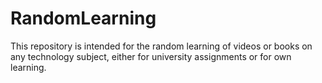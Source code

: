 # RandomLearning
This repository is intended for the random learning of videos or books on any technology subject, either for university assignments or for own learning.
